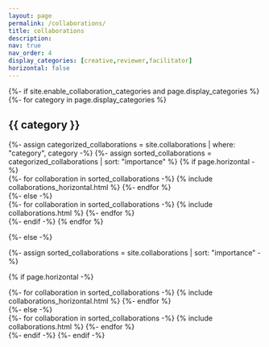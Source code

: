 ```yaml
---
layout: page
permalink: /collaborations/
title: collaborations
description:
nav: true 
nav_order: 4
display_categories: [creative,reviewer,facilitator]
horizontal: false
---
```



<!-- pages/collaborations.md -->
<div class="collaborations">
{%- if site.enable_collaboration_categories and page.display_categories %}
  <!-- Display categorized collaborations -->
  {%- for category in page.display_categories %}
  <h2 class="category">{{ category }}</h2>
  {%- assign categorized_collaborations = site.collaborations | where: "category", category -%}
  {%- assign sorted_collaborations = categorized_collaborations | sort: "importance" %}
  <!-- Generate cards for each collaboration -->
  {% if page.horizontal -%}
  <div class="container">
    <div class="row row-cols-2">
    {%- for collaboration in sorted_collaborations -%}
      {% include collaborations_horizontal.html %}
    {%- endfor %}
    </div>
  </div>
  {%- else -%}
  <div class="grid">
    {%- for collaboration in sorted_collaborations -%}
      {% include collaborations.html %}
    {%- endfor %}
  </div>
  {%- endif -%}
  {% endfor %}

{%- else -%}
<!-- Display collaborations without categories -->
  {%- assign sorted_collaborations = site.collaborations | sort: "importance" -%}
  <!-- Generate cards for each collaboration -->
  {% if page.horizontal -%}
  <div class="container">
    <div class="row row-cols-2">
    {%- for collaboration in sorted_collaborations -%}
      {% include collaborations_horizontal.html %}
    {%- endfor %}
    </div>
  </div>
  {%- else -%}
  <div class="grid">
    {%- for collaboration in sorted_collaborations -%}
      {% include collaborations.html %}
    {%- endfor %}
  </div>
  {%- endif -%}
{%- endif -%}
</div>
